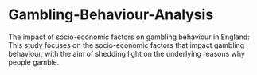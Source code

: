 # Gambling-Behaviour-Analysis
The impact of socio-economic factors on gambling behaviour in England: This study focuses on the socio-economic factors that impact gambling behaviour, with the aim of shedding light on the underlying reasons why people gamble.
